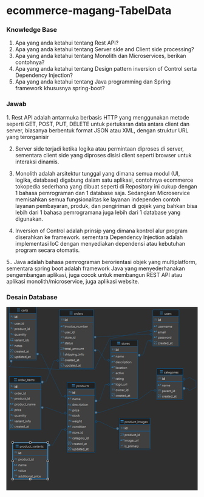 # ecommerce-magang-TabelData

<h3>Knowledge Base</h3>

1. Apa yang anda ketahui tentang Rest API?
2. Apa yang anda ketahui tentang Server side and Client side processing?
3. Apa yang anda ketahui tentang Monolith dan Microservices, berikan contohnya?
4. Apa yang anda ketahui tentang Design pattern inversion of Control serta Dependency Injection?
5. Apa yang anda ketahui tentang Java programming dan Spring framework khususnya spring-boot?

<h3>Jawab</h3>
1. Rest API adalah antarmuka berbasis HTTP yang menggunakan metode seperti GET, POST, PUT, DELETE untuk pertukaran data antara client dan server, biasanya berbentuk format JSON atau XML, dengan struktur URL yang terorganisir

2. Server side terjadi ketika logika atau permintaan diproses di server, sementara client side yang diproses disisi client seperti browser untuk interaksi dinamis.

3. Monolith adalah arsitektur tunggal yang dimana semua modul (UI, logika, database) digabung dalam satu aplikasi, contohnya ecommerce tokopedia sederhana yang dibuat seperti di Repository ini cukup dengan 1 bahasa pemrograman dan 1 database saja. Sedangkan Microservice memisahkan semua fungsionalitas ke layanan independen contoh layanan pembayaran, produk, dan pengiriman di gojek yang bahkan bisa lebih dari 1 bahasa pemrogramana juga lebih dari 1 database yang digunakan. 

4. Inversion of Control adalah prinsip yang dimana kontrol alur program diserahkan ke framework. sementara Dependency Injection adalah implementasi IoC dengan menyediakan dependensi atau kebutuhan program secara otomatis.

5.. Java adalah bahasa pemrograman berorientasi objek yang multiplatform, sementara spring boot adalah framework Java yang menyederhanakan pengembangan aplikasi, juga cocok untuk membangun REST API atau aplikasi monolith/microservice, juga aplikasi website.

<h3>Desain Database</h3>

 ![desaindatabase](DesainDatabase.png)
